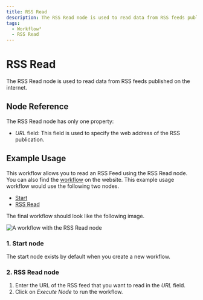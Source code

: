 ```yaml
---
title: RSS Read
description: The RSS Read node is used to read data from RSS feeds published on the internet.
tags:
  - Workflow²
  - RSS Read
---
```


# RSS Read

The RSS Read node is used to read data from RSS feeds published on the internet.

## Node Reference

The RSS Read node has only one property:

- *URL* field: This field is used to specify the web address of the RSS publication.

## Example Usage

This workflow allows you to read an RSS Feed using the RSS Read node. You can also find the [workflow](https://n8n.io/workflows/583) on the website. This example usage workflow would use the following two nodes.
- [Start](/workflow/integrations/core-nodes/n8n-nodes-base.start/)
- [RSS Read]()


The final workflow should look like the following image.

![A workflow with the RSS Read node](/_images/integrations/core-nodes/rssfeedread/workflow.png)

### 1. Start node

The start node exists by default when you create a new workflow.

### 2. RSS Read node

1. Enter the URL of the RSS feed that you want to read in the *URL* field.
2. Click on *Execute Node* to run the workflow.




